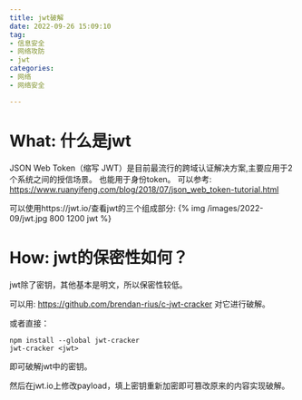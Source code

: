 ```yaml
---
title: jwt破解
date: 2022-09-26 15:09:10
tag:
- 信息安全
- 网络攻防
- jwt
categories: 
- 网络
- 网络安全

---
```


# What: 什么是jwt
JSON Web Token（缩写 JWT）是目前最流行的跨域认证解决方案,主要应用于2个系统之间的授信场景。
也能用于身份token。
可以参考:
https://www.ruanyifeng.com/blog/2018/07/json_web_token-tutorial.html

可以使用https://jwt.io/查看jwt的三个组成部分:
{% img /images/2022-09/jwt.jpg 800 1200 jwt %}

# How: jwt的保密性如何？
jwt除了密钥，其他基本是明文，所以保密性较低。

可以用:
https://github.com/brendan-rius/c-jwt-cracker
对它进行破解。

或者直接：
```shell script
npm install --global jwt-cracker
jwt-cracker <jwt>
```
即可破解jwt中的密钥。

然后在jwt.io上修改payload，填上密钥重新加密即可篡改原来的内容实现破解。
